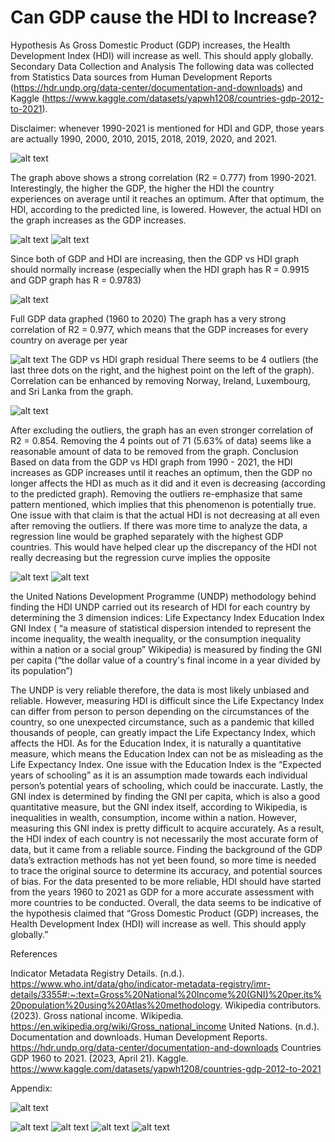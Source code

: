 ﻿# Can GDP cause the HDI to Increase?
Hypothesis
As Gross Domestic Product (GDP) increases, the Health Development Index (HDI) will increase as well. This should apply globally.
Secondary Data Collection and Analysis The following data was collected from Statistics Data sources from Human Development Reports (https://hdr.undp.org/data-center/documentation-and-downloads) and Kaggle (https://www.kaggle.com/datasets/yapwh1208/countries-gdp-2012-to-2021).

Disclaimer:  whenever 1990-2021 is mentioned for HDI and GDP, those years are actually 1990, 2000, 2010, 2015, 2018, 2019, 2020, and 2021.

![alt text](https://github.com/she11fish/GrowthLink/blob/main/img/image1.png?raw=true)

The graph above shows a strong correlation (R2 = 0.777) from 1990-2021.
Interestingly, the higher the GDP, the higher the HDI the country experiences on average until it reaches an optimum. After that optimum, the HDI, according to the predicted line, is lowered. However, the actual HDI on the graph increases as the GDP increases.

![alt text](https://github.com/she11fish/GrowthLink/blob/main/img/image2.png?raw=true)
![alt text](https://github.com/she11fish/GrowthLink/blob/main/img/image3.png?raw=true)

Since both of GDP and HDI are increasing, then the GDP vs HDI graph should normally increase (especially when the HDI graph has R = 0.9915 and GDP graph has R = 0.9783)

![alt text](https://github.com/she11fish/GrowthLink/blob/main/img/image4.png?raw=true)

Full GDP data graphed (1960 to 2020)
The graph has a very strong correlation of R2 = 0.977, which means that the GDP increases for every country on average per year

![alt text](https://github.com/she11fish/GrowthLink/blob/main/img/image5.png?raw=true)
The GDP vs HDI graph residual
There seems to be 4 outliers (the last three dots on the right, and the highest point on the left of the graph). Correlation can be enhanced by removing Norway, Ireland, Luxembourg, and Sri Lanka from the graph.


![alt text](https://github.com/she11fish/GrowthLink/blob/main/img/image6.png?raw=true)


After excluding the outliers, the graph has an even stronger correlation of R2 = 0.854. Removing the 4 points out of 71 (5.63% of data) seems like a reasonable amount of data to be removed from the graph.
Conclusion
Based on data from the GDP vs HDI graph from 1990 - 2021, the HDI increases as GDP increases until it reaches an optimum, then the GDP no longer affects the HDI as much as it did and it even is decreasing (according to the predicted graph). Removing the outliers re-emphasize that same pattern mentioned, which implies that this phenomenon is potentially true. One issue with that claim is that the actual HDI is not decreasing at all even after removing the outliers. If there was more time to analyze the data, a regression line would be graphed separately with the highest GDP countries. This would have helped clear up the discrepancy of the HDI not really decreasing but the regression curve implies the opposite 

![alt text](https://github.com/she11fish/GrowthLink/blob/main/img/image7.png?raw=true)
![alt text](https://github.com/she11fish/GrowthLink/blob/main/img/image9.png?raw=true)


the United Nations Development Programme (UNDP) methodology behind finding the HDI
UNDP carried out its research of HDI for each country by determining the 3 dimension indices:
Life Expectancy Index
Education Index
GNI Index ( “a measure of statistical dispersion intended to represent the income inequality, the wealth inequality, or the consumption inequality within a nation or a social group” Wikipedia) is measured by finding the GNI per capita (“the dollar value of a country's final income in a year divided by its population”)

The UNDP is very reliable therefore, the data is most likely unbiased and reliable. However, measuring HDI is difficult since the Life Expectancy Index can differ from person to person depending on the circumstances of the country, so one unexpected circumstance, such as a pandemic that killed thousands of people, can greatly impact the Life Expectancy Index, which affects the HDI. As for the Education Index, it is naturally a quantitative measure, which means the Education Index can not be as misleading as the Life Expectancy Index. One issue with the Education Index is the “Expected years of schooling” as it is an assumption made towards each individual person’s potential years of schooling, which could be inaccurate. Lastly, the GNI index is determined by finding the GNI per capita, which is also a good quantitative measure, but the GNI index itself, according to Wikipedia, is inequalities in wealth, consumption, income within a nation. However, measuring this GNI index is pretty difficult to acquire accurately. As a result, the HDI index of each country is not necessarily the most accurate form of data, but it came from a reliable source.
Finding the background of the GDP data’s extraction methods has not yet been found, so more time is needed to trace the original source to determine its accuracy, and potential sources of bias.
For the data presented to be more reliable, HDI should have started from the years 1960 to 2021 as GDP for a more accurate assessment with more countries to be conducted.
Overall, the data seems to be indicative of the hypothesis claimed that “Gross Domestic Product (GDP) increases, the Health Development Index (HDI) will increase as well. This should apply globally.”


References

Indicator Metadata Registry Details. (n.d.). https://www.who.int/data/gho/indicator-metadata-registry/imr-details/3355#:~:text=Gross%20National%20Income%20(GNI)%20per,its%20population%20using%20Atlas%20methodology.
Wikipedia contributors. (2023). Gross national income. Wikipedia. https://en.wikipedia.org/wiki/Gross_national_income
United Nations. (n.d.). Documentation and downloads. Human Development Reports. https://hdr.undp.org/data-center/documentation-and-downloads
Countries GDP 1960 to 2021. (2023, April 21). Kaggle. https://www.kaggle.com/datasets/yapwh1208/countries-gdp-2012-to-2021



Appendix:

![alt text](https://github.com/she11fish/GrowthLink/blob/main/img/image13.png?raw=true)

![alt text](https://github.com/she11fish/GrowthLink/blob/main/img/image8.png?raw=true)
![alt text](https://github.com/she11fish/GrowthLink/blob/main/img/image10.png?raw=true)
![alt text](https://github.com/she11fish/GrowthLink/blob/main/img/image11.png?raw=true)
![alt text](https://github.com/she11fish/GrowthLink/blob/main/img/image12.png?raw=true)